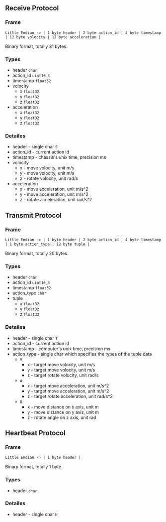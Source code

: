 ## Receive Protocol

### Frame

```
Little Endian -> | 1 byte header | 2 byte action_id | 4 byte timestamp | 12 byte volocity | 12 byte acceleration |
```

Binary format, totally 31 bytes.

### Types

- header `char`
- action_id `uint16_t`
- timestamp `float32`
- volocity
    - x `float32`
    - y `float32`
    - z `float32`
- acceleration
    - x `float32`
    - y `float32`
    - z `float32`

### Detailes

- header - single char `S`
- action_id - current action id
- timestamp - chassis's unix time, precision ms
- volocity
    - x - move volocity, unit m/s
    - y - move volocity, unit m/s
    - z - rotate volocity, unit rad/s
- acceleration
    - x - move acceleration, unit m/s^2
    - y - move acceleration, unit m/s^2
    - z - rotate acceleration, unit rad/s^2


## Transmit Protocol

### Frame

```
Little Endian -> | 1 byte header | 2 byte action_id | 4 byte timestamp | 1 byte action_type | 12 byte tuple |
```

Binary format, totally 20 bytes.

### Types

- header `char`
- action_id `uint16_t`
- timestamp `float32`
- action_type `char`
- tuple
    - x `float32`
    - y `float32`
    - z `float32`

### Detailes

- header - single char `T`
- action_id - current action id
- timestamp - computer's unix time, precision ms
- action_type - single char which specifies the types of the tuple data
    - `V`
        - x - target move volocity, unit m/s
        - y - target move volocity, unit m/s
        - z - target rotate volocity, unit rad/s
    - `A`
        - x - target move acceleration, unit m/s^2
        - y - target move acceleration, unit m/s^2
        - z - target rotate acceleration, unit rad/s^2
    - `D`
        - x - move distance on x axis, unit m
        - y - move distance on y axis, unit m
        - z - rotate angle on z axis, unit rad


## Heartbeat Protocol

### Frame

```
Little Endian -> | 1 byte header |
```

Binary format, totally 1 byte.

### Types

- header `char`

### Detailes

- header - single char `H`
